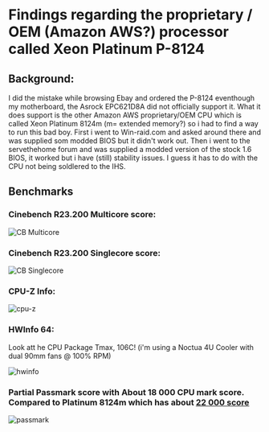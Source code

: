 # Findings regarding the proprietary / OEM (Amazon AWS?) processor called Xeon Platinum P-8124

## Background:
I did the mistake while browsing Ebay and ordered the P-8124 eventhough my motherboard, the Asrock EPC621D8A did not officially support it. What it does support is the other Amazon AWS proprietary/OEM CPU which is called Xeon Platinum 8124m (m= extended memory?)
so i had to find a way to run this bad boy. First i went to Win-raid.com and asked around there and was supplied som modded BIOS but it didn't work out. Then i went to the servethehome forum and was supplied a modded version of the stock 1.6 BIOS, it worked but i have (still) stability issues. I guess it has to do with the CPU not being soldlered to the IHS.


## Benchmarks

### Cinebench R23.200 Multicore score:

![CB Multicore](https://user-images.githubusercontent.com/96058899/158176410-db4e0dc3-a16a-4a5a-99a2-051e677433e4.png)

### Cinebench R23.200 Singlecore score:

![CB Singlecore](https://user-images.githubusercontent.com/96058899/158176413-88083ce3-1d0a-473e-85b4-6228066f99c5.png)

### CPU-Z Info:

![cpu-z](https://user-images.githubusercontent.com/96058899/158176416-b4a29594-3053-46cf-bffa-36ad7d07705b.png)

### HWInfo 64:
Look att he CPU Package Tmax, 106C! (i'm using a Noctua 4U Cooler with dual 90mm fans @ 100% RPM)

![hwinfo](https://user-images.githubusercontent.com/96058899/158176418-61e69c1b-4e5a-485f-9a1c-2c281cff1b9a.png)

### Partial Passmark score with About 18 000 CPU mark score. Compared to Platinum 8124m which has about [22 000 score](https://www.cpubenchmark.net/cpu.php?cpu=Intel+Xeon+Platinum+8124M+%40+3.00GHz&id=3352)

![passmark](https://user-images.githubusercontent.com/96058899/158176420-ec597589-fc97-4513-9ecf-ff5d991a9bcb.png)
